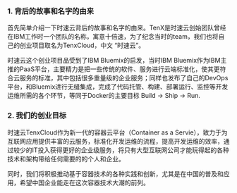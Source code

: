 
### 1. 背后的故事和名字的由来

首先简单介绍一下时速云背后的故事和名字的由来。TenX是时速云创始团队曾经在IBM工作时一个团队的名称，寓意十倍速，为了纪念当时的team，我们也将自己的创业项目取名为TenxCloud，中文 “时速云”。

时速云这个创业项目品受到了IBM Bluemix的启发，当时IBM Bluemix作为IBM主推的PaaS平台，主要精力是把一些传统的软件、服务进行云端标准化，使其更符合云服务的标准，其中包括很多重量级的企业服务；同样也发布了自己的DevOps平台，和Bluemix进行无缝集成，完成了代码托管、构建、部署运行、监控等开发运维所需的各个环节，等同于Docker的主要目标 Build -> Ship -> Run.

### 2. 我们的创业目标

时速云TenxCloud作为新一代的容器云平台（Container as a Servie），致力于为互联网应用提供丰富的云服务，标准化开发运维的流程，提高开发运维的效率，通过较少的IT投入获得更好的企业级服务，将只有大型互联网公司才能玩得起的各种技术和架构带给任何需要的的个人和企业。

同时，我们将积极推动基于容器技术的各种实践和创新，尤其是在中国的普及和应用，希望中国企业能走在这次容器技术大潮的前列。



